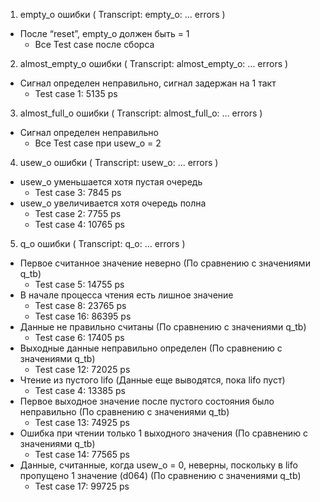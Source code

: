 1) empty_o ошибки ( Transcript: empty_o: ... errors )
- После “reset”, empty_o должен быть = 1
  + Все Test case после сборса

2) almost_empty_o ошибки ( Transcript: almost_empty_o: ... errors )
- Сигнал определен неправильно, сигнал задержан на 1 такт
  + Test case 1: 5135 ps 

3) almost_full_o ошибки ( Transcript: almost_full_o: ... errors )
- Сигнал определен неправильно
  + Все Test case при usew_o = 2
  
4) usew_o ошибки ( Transcript: usew_o: ... errors )
- usew_o уменьшается хотя пустая очередь
  + Test case 3: 7845 ps  
- usew_o увеличивается хотя очередь полна
  + Test case 2: 7755 ps  
  + Test case 4: 10765 ps 


5) q_o ошибки ( Transcript: q_o: ... errors )
- Первое считанное значение неверно (По сравнению с значениями q_tb)
  + Test case 5: 14755 ps 
- В начале процесса чтения есть лишное значение
  + Test case 8: 23765 ps 
  + Test case 16: 86395 ps 
- Данные не правильно считаны (По сравнению с значениями q_tb)
  + Test case 6: 17405 ps 
- Выходные данные неправильно определен (По сравнению с значениями q_tb)
  + Test case 12: 72025 ps 
- Чтение из пустого lifo (Данные еще выводятся, пока lifo пуст)
  + Test case 4: 13385 ps  
- Первое выходное значение после пустого состояния было неправильно (По сравнению с значениями q_tb)
  + Test case 13: 74925 ps
- Ошибка при чтении только 1 выходного значения (По сравнению с значениями q_tb)
  + Test case 14: 77565 ps 
- Данные, считанные, когда usew_o = 0, неверны, поскольку в lifo пропущено 1 значение (d064) (По сравнению с значениями q_tb)
  + Test case 17: 99725 ps


